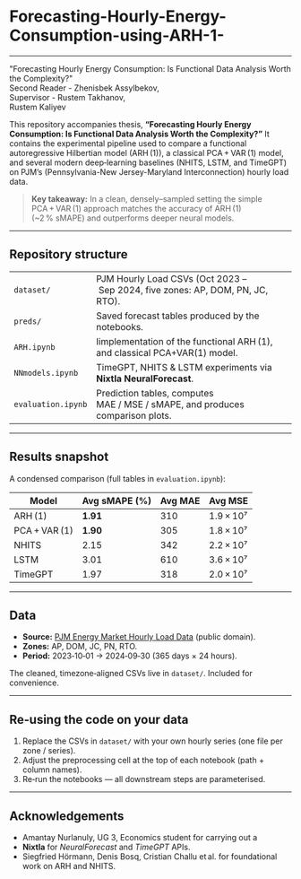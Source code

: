 # Forecasting-Hourly-Energy-Consumption-using-ARH-1-
---

"Forecasting Hourly Energy Consumption: Is Functional Data Analysis Worth the Complexity?" <br>
Second Reader - Zhenisbek Assylbekov, <br>
Supervisor - Rustem Takhanov, <br>
Rustem Kaliyev <br>


This repository accompanies thesis, **“Forecasting Hourly Energy Consumption: Is Functional Data Analysis Worth the Complexity?”** It contains the experimental pipeline used to compare a functional autoregressive Hilbertian model (ARH (1)), a classical PCA + VAR (1) model, and several modern deep‑learning baselines (NHITS, LSTM, and TimeGPT) on PJM’s (Pennsylvania-New Jersey-Maryland Interconnection) hourly load data.

> **Key takeaway:** In a clean, densely–sampled setting the simple PCA + VAR (1) approach matches the accuracy of ARH (1) (\~2 % sMAPE) and outperforms deeper neural models.

---

## Repository structure

|                       |                                                                                    |
| --------------------- | ---------------------------------------------------------------------------------- |
| `dataset/`            | PJM Hourly Load CSVs (Oct 2023 – Sep 2024, five zones: AP, DOM, PN, JC, RTO).      |
| `preds/`              | Saved forecast tables produced by the notebooks.                                   |
| `ARH.ipynb`           | Iimplementation of the functional ARH (1), and classical PCA+VAR(1) model.         |
| `NNmodels.ipynb`      | TimeGPT, NHITS & LSTM experiments via **Nixtla NeuralForecast**.                   |
| `evaluation.ipynb`    | Prediction tables, computes MAE / MSE / sMAPE, and produces comparison plots.      |


---

## Results snapshot

A condensed comparison (full tables in `evaluation.ipynb`):

| Model         | Avg sMAPE (%) | Avg MAE | Avg MSE   |
| ------------- | ------------- | ------- | --------- |
| ARH (1)       | **1.91**      | 310     | 1.9 × 10⁷ |
| PCA + VAR (1) | **1.90**      | 305     | 1.8 × 10⁷ |
| NHITS         | 2.15          | 342     | 2.2 × 10⁷ |
| LSTM          | 3.01          | 610     | 3.6 × 10⁷ |
| TimeGPT       | 1.97          | 318     | 2.0 × 10⁷ |

---

## Data

* **Source:** [PJM Energy Market Hourly Load Data](https://github.com/Nixtla/transfer-learning-time-series/blob/main/datasets/pjm_in_zone.csv) (public domain).
* **Zones:** AP, DOM, JC, PN, RTO.
* **Period:** 2023‑10‑01 → 2024‑09‑30 (365 days × 24 hours).

The cleaned, timezone‑aligned CSVs live in `dataset/`. Included for convenience.

---

## Re‑using the code on your data

1. Replace the CSVs in `dataset/` with your own hourly series (one file per zone / series).
2. Adjust the preprocessing cell at the top of each notebook (path + column names).
3. Re‑run the notebooks — all downstream steps are parameterised.

---


## Acknowledgements

* Amantay Nurlanuly, UG 3, Economics student for carrying out a
* **Nixtla** for *NeuralForecast* and *TimeGPT* APIs.
* Siegfried Hörmann, Denis Bosq, Cristian Challu et al. for foundational work on ARH and NHITS.

